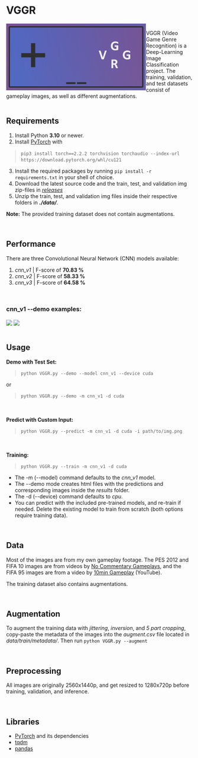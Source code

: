 # VGGR
<img src='https://raw.githubusercontent.com/m4cit/VGGR/main/gallery/icon.png' align="left" height="180">
<br />
VGGR (Video Game Genre Recognition) is a Deep-Learning Image Classification project. The training, validation, and test datasets consist of gameplay images, as well as different augmentations.<br clear="left"/>

<br />

## Requirements
1. Install Python **3.10** or newer.
2. Install [PyTorch](https://pytorch.org/get-started/locally/) with
>`pip3 install torch==2.2.2 torchvision torchaudio --index-url https://download.pytorch.org/whl/cu121`
3. Install the required packages by running `pip install -r requirements.txt` in your shell of choice.
4. Download the latest source code and the train, test, and validation img zip-files in [*releases*](https://github.com/m4cit/VGGR/releases)
5. Unzip the train, test, and validation img files inside their respective folders in _**./data/**_.

**Note:** The provided training dataset does not contain augmentations.

<br />

## Performance
There are three Convolutional Neural Network (CNN) models available:

1. *cnn_v1* | F-score of **70.83 %**
2. *cnn_v2* | F-score of **58.33 %**
3. *cnn_v3* | F-score of **64.58 %**
<br />

### cnn_v1 --demo examples:
<img src='https://raw.githubusercontent.com/m4cit/VGGR/main/gallery/perf_v1_1.png' align="center" width="500">
<img src='https://raw.githubusercontent.com/m4cit/VGGR/main/gallery/perf_v1_2.png' align="center" width="470">
<br clear="center"/>

<br />

## Usage
**Demo with Test Set:**
>```
>python VGGR.py --demo --model cnn_v1 --device cuda
>```
or
>```
>python VGGR.py --demo -m cnn_v1 -d cuda
>```
\
\
**Predict with Custom Input:**
>```
>python VGGR.py --predict -m cnn_v1 -d cuda -i path/to/img.png
>```
\
\
**Training:**
>```
>python VGGR.py --train -m cnn_v1 -d cuda
>```

- The -m (--model) command defaults to the *cnn_v1* model.
- The --demo mode creates html files with the predictions and corresponding images inside the *results* folder.
- The -d (--device) command defaults to *cpu*.
- You can predict with the included pre-trained models, and re-train if needed. Delete the existing model to train from scratch (both options require training data).

<br />

## Data
Most of the images are from my own gameplay footage.
The PES 2012 and FIFA 10 images are from videos by [No Commentary Gameplays](https://www.youtube.com/@NCGameplays), and the FIFA 95 images are from a video by [10min Gameplay](https://www.youtube.com/@10minGameplay1) (YouTube).

The training dataset also contains augmentations.

<br />

## Augmentation
To augment the training data with *jittering*, *inversion*, and *5 part cropping*, copy-paste the metadata of the images into the *augment.csv* file located in *data/train/metadata/*.
Then run `python VGGR.py --augment`

<br />

## Preprocessing
All images are originally 2560x1440p, and get resized to 1280x720p before training, validation, and inference. 

<br />

## Libraries
* [PyTorch](https://pytorch.org/) and its dependencies
* [tqdm](https://tqdm.github.io/)
* [pandas](https://pandas.pydata.org/)

